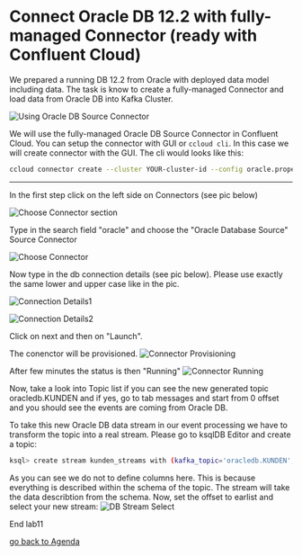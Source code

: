 # Connect Oracle DB 12.2 with fully-managed Connector (ready with Confluent Cloud)
We prepared a running DB 12.2 from Oracle with deployed data model including data.
The task is know to create a fully-managed Connector and load data from Oracle DB into Kafka Cluster.

![Using Oracle DB Source Connector](img/db-source-connector-flow.jpg)

We will use the fully-managed Oracle DB Source Connector in Confluent Cloud.
You can setup the connector with GUI or `ccloud cli`.
In this case we will create connector with the GUI.
The cli would looks like this: 
```bash
ccloud connector create --cluster YOUR-cluster-id --config oracle.properties
```
-----
In the first step click on the left side on Connectors (see pic below)

![Choose Connector section](img/choose-conn.png)

Type in the search field "oracle" and choose the "Oracle Database Source" Source Connector

![Choose Connector](img/oracle-db-conn.png)

Now type in the db connection details (see pic below). Please use exactly the same lower and upper case like in the pic.

![Connection Details1](img/conn-prop-new.png)

![Connection Details2](img/conn-prop2.png)

Click on next and then on "Launch".


The conenctor will be provisioned.
![Connector Provisioning](img/conn-provisioning.png)

After few minutes the status is then "Running"
![Connector Running](img/conn-running.png)

Now, take a look into Topic list if you can see the new generated topic oracledb.KUNDEN and if yes, go to tab messages and start from 0 offset and you should see the events are coming from Oracle DB.

To take this new Oracle DB data stream in our event processing we have to transform the topic into a real stream. Please go to ksqlDB Editor and create a topic:
```bash
ksql> create stream kunden_streams with (kafka_topic='oracledb.KUNDEN', value_format='avro');
```                                    
As you can see we do not to define columns here. This is because everything is described within the schema of the topic. The stream will take the data describtion from the schema.
Now, set the offset to earlist and select your new stream:
![DB Stream Select ](img/db-stream-select.png)

End lab11

[go back to Agenda](https://github.com/ora0600/confluent-ksqldb-hands-on-workshop/blob/master/README.md#hands-on-agenda-and-labs)

